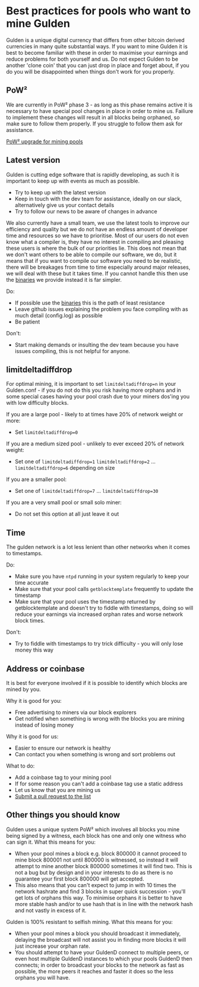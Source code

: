 Best practices for pools who want to mine Gulden
========

Gulden is a unique digital currency that differs from other bitcoin derived currencies in many quite substantial ways. If you want to mine Gulden it is best to become familiar with these in order to maximise your earnings and reduce problems for both yourself and us.
Do not expect Gulden to be another 'clone coin' that you can just drop in place and forget about, if you do you will be disappointed when things don't work for you properly.

PoW²
--------

We are currently in PoW² phase 3 - as long as this phase remains active it is necessary to have special pool changes in place in order to mine us.
Failiure to implement these changes will result in all blocks being orphaned, so make sure to follow them properly.
If you struggle to follow them ask for assistance.

[PoW² upgrade for mining pools](./mining_documentation/ensuring_pow2_compatibility.md)

Latest version
--------

Gulden is cutting edge software that is rapidly developing, as such it is important to keep up with events as much as possible.
* Try to keep up with the latest version
* Keep in touch with the dev team for assistance, ideally on our slack, alternatively give us your contact details
* Try to follow our news to be aware of changes in advance

We also currently have a small team, we use the latest tools to improve our efficiency and quality but we do not have an endless amount of developer time and resources so we have to prioritise.
Most of our users do not even know what a compiler is, they have no interest in compiling and pleasing these users is where the bulk of our priorities lie.
This does not mean that we don't want others to be able to compile our software, we do, but it means that if you want to compile our software you need to be realistic, there will be breakages from time to time especially around major releases, we will deal with these but it takes time. If you cannot handle this then use the [binaries](https://github.com/Gulden/gulden-official/releases) we provide instead it is far simpler. 

Do:
* If possible use the [binaries](https://github.com/Gulden/gulden-official/releases]) this is the path of least resistance
* Leave github issues explaining the problem you face compiling with as much detail (config.log) as possible
* Be patient

Don't:
* Start making demands or insulting the dev team because you have issues compiling, this is not helpful for anyone.

limitdeltadiffdrop
--------

For optimal mining, it is important to set `limitdeltadiffdrop=n` in your Gulden.conf - if you do not do this you risk having more orphans and in some special cases having your pool crash due to your miners dos'ing you with low difficulty blocks.

If you are a large pool - likely to at times have 20% of network weight or more:
* Set `limitdeltadiffdrop=0`

If you are a medium sized pool - unlikely to ever exceed 20% of network weight: 
* Set one of `limitdeltadiffdrop=1` `limitdeltadiffdrop=2` ... `limitdeltadiffdrop=6` depending on size

If you are a smaller pool:
* Set one of `limitdeltadiffdrop=7` ... `limitdeltadiffdrop=30`

If you are a very small pool or small solo miner:
* Do not set this option at all just leave it out

Time
-------

The gulden network is a lot less lenient than other networks when it comes to timestamps.

Do:
* Make sure you have `ntpd` running in your system regularly to keep your time accurate
* Make sure that your pool calls `getblocktemplate` frequently to update the timestamp
* Make sure that your pool uses the timestamp returned by getblocktemplate and doesn't try to fiddle with timestamps, doing so will reduce your earnings via increased orphan rates and worse network block times.

Don't:
* Try to fiddle with timestamps to try trick difficulty - you will only lose money this way

Address or coinbase
-------

It is best for everyone involved if it is possible to identify which blocks are mined by you.

Why it is good for you:
* Free advertising to miners via our block explorers
* Get notified when something is wrong with the blocks you are mining instead of losing money

Why it is good for us:
* Easier to ensure our network is healthy
* Can contact you when something is wrong and sort problems out

What to do:
* Add a coinbase tag to your mining pool
* If for some reason you can't add a coinbase tag use a static address
* Let us know that you are mining us
* [Submit a pull request to the list](https://github.com/Gulden/gulden-official/blob/master/mining_documentation/list_of_mining_pools.md)


Other things you should know
--------

Gulden uses a unique system PoW² which involves all blocks you mine being signed by a witness, each block has one and only one witness who can sign it.
What this means for you:
* When your pool mines a block e.g. block 800000 it cannot proceed to mine block 800001 not until 800000 is witnessed, so instead it will attempt to mine another block 800000 sometimes it will find two. This is not a bug but by design and in your interests to do as there is no guarantee your first block 800000 will get accepted.
* This also means that you can't expect to jump in with 10 times the network hashrate and find 3 blocks in super quick succession - you'll get lots of orphans this way. To minimise orphans it is better to have more stable hash and/or to use hash that is in line with the network hash and not vastly in excess of it.

Gulden is 100% resistant to selfish mining.
What this means for you:
* When your pool mines a block you should broadcast it immediately, delaying the broadcast will not assist you in finding more blocks it will just increase your orphan rate.
* You should attempt to have your GuldenD connect to multiple peers, or even host multiple GuldenD instances to which your pools GuldenD then connects; in order to broadcast your blocks to the network as fast as possible, the more peers it reaches and faster it does so the less orphans you will have.
